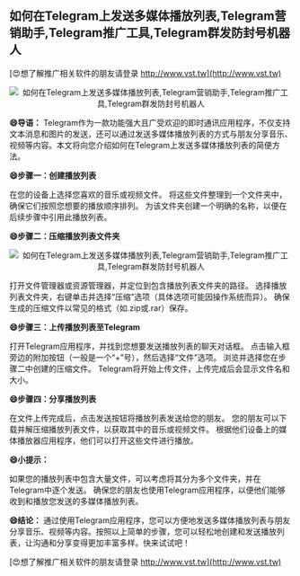 ## **如何在Telegram上发送多媒体播放列表,Telegram营销助手,Telegram推广工具,Telegram群发防封号机器人**

[😍想了解推广相关软件的朋友请登录 http://www.vst.tw](http://www.vst.tw)

 <center><img src="https://vst.tw/MP4/tuiguang/png/7.png" alt="如何在Telegram上发送多媒体播放列表,Telegram营销助手,Telegram推广工具,Telegram群发防封号机器人"></center>

**😄导语：**
Telegram作为一款功能强大且广受欢迎的即时通讯应用程序，不仅支持文本消息和图片的发送，还可以通过发送多媒体播放列表的方式与朋友分享音乐、视频等内容。本文将向您介绍如何在Telegram上发送多媒体播放列表的简便方法。

**😄步骤一：创建播放列表**

在您的设备上选择您喜欢的音乐或视频文件。
将这些文件整理到一个文件夹中，确保它们按照您想要的播放顺序排列。
为该文件夹创建一个明确的名称，以便在后续步骤中引用此播放列表。

**😄步骤二：压缩播放列表文件夹**

 <center><img src="https://vst.tw/MP4/tuiguang/png/5.png" alt="如何在Telegram上发送多媒体播放列表,Telegram营销助手,Telegram推广工具,Telegram群发防封号机器人"></center>

打开文件管理器或资源管理器，并定位到包含播放列表文件夹的路径。
选择播放列表文件夹，右键单击并选择“压缩”选项（具体选项可能因操作系统而异）。
确保生成的压缩文件以常见的格式（如.zip或.rar）保存。

**😄步骤三：上传播放列表至Telegram**

打开Telegram应用程序，并找到您想要发送播放列表的聊天对话框。
点击输入框旁边的附加按钮（一般是一个“+”号），然后选择“文件”选项。
浏览并选择您在步骤二中创建的压缩文件。
Telegram将开始上传文件，上传完成后会显示文件名和大小。

**😄步骤四：分享播放列表**

在文件上传完成后，点击发送按钮将播放列表发送给您的朋友。
您的朋友可以下载并解压缩播放列表文件，以获取其中的音乐或视频文件。
根据他们设备上的媒体播放器应用程序，他们可以打开这些文件进行播放。

**😄小提示：**

如果您的播放列表中包含大量文件，可以考虑将其分为多个文件夹，并在Telegram中逐个发送。
确保您的朋友也使用Telegram应用程序，以便他们能够收到和播放您发送的多媒体播放列表。

**😄结论：**
通过使用Telegram应用程序，您可以方便地发送多媒体播放列表与朋友分享音乐、视频等内容。按照以上简单的步骤，您可以轻松地创建和发送播放列表，让沟通和分享变得更加丰富多样。快来试试吧！

[😍想了解推广相关软件的朋友请登录 http://www.vst.tw](http://www.vst.tw)



